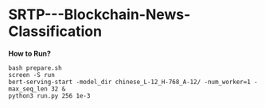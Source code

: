 # SRTP---Blockchain-News-Classification

**How to Run?**
```
bash prepare.sh
screen -S run
bert-serving-start -model_dir chinese_L-12_H-768_A-12/ -num_worker=1 -max_seq_len 32 &
python3 run.py 256 1e-3
```
